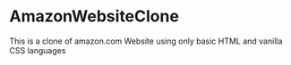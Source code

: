 # AmazonWebsiteClone
This is a clone of amazon.com Website using  only basic HTML and vanilla CSS  languages

